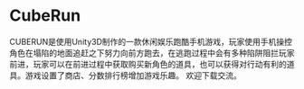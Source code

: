 # CubeRun
CUBERUN是使用Unity3D制作的一款休闲娱乐跑酷手机游戏，玩家使用手机操控角色在塌陷的地面追赶之下努力向前方跑去，在逃跑过程中会有多种陷阱阻拦玩家前进，玩家可以在前进过程中获取购买新角色的道具，也可以获得对行动有利的道具。游戏设置了商店、分数排行榜增加游戏乐趣。
欢迎下载交流。
